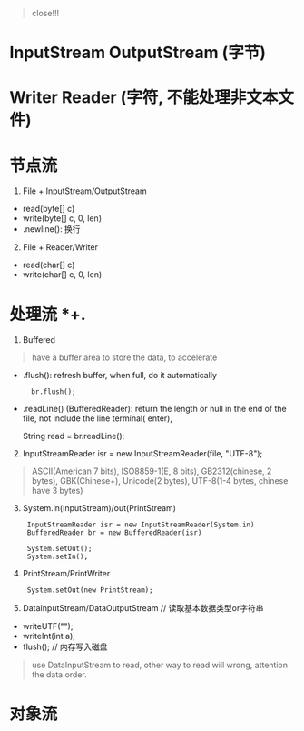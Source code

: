 > close!!!


# InputStream  OutputStream (字节)

# Writer Reader (字符, 不能处理非文本文件)

# 节点流

1. File + InputStream/OutputStream

- read(byte[] c)
- write(byte[] c, 0, len)
- .newline(): 换行


2. File + Reader/Writer

- read(char[] c)
- write(char[] c, 0, len)

# 处理流 *+.


1. Buffered

> have a buffer area to store the data, to accelerate
- .flush(): refresh buffer, when full, do it automatically
    
        br.flush();
- .readLine() (BufferedReader): return the length or null in the end of the file, not include the line terminal(    enter),

    String read = br.readLine();

2. InputStreamReader isr = new InputStreamReader(file, "UTF-8");

> ASCII(American 7 bits), ISO8859-1(E, 8 bits), GB2312(chinese, 2 bytes), GBK(Chinese+), Unicode(2 bytes), UTF-8(1-4 bytes, chinese have 3 bytes)

3. System.in(InputStream)/out(PrintStream)
        
        InputStreamReader isr = new InputStreamReader(System.in)
        BufferedReader br = new BufferedReader(isr)
        
        System.setOut();
        System.setIn();

4. PrintStream/PrintWriter

        System.setOut(new PrintStream);

5. DataInputStream/DataOutputStream // 读取基本数据类型or字符串

- writeUTF("");
- writeInt(int a);
- flush(); // 内存写入磁盘

> use DataInputStream to read, other way to read will wrong, attention the data order.


# 对象流
